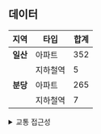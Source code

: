 ## 데이터


| 지역   | 타입          | 합계 |
|--------|---------------|------|
| **일산** | 아파트        | 352  |
|        | 지하철역      | 5    |
| **분당** | 아파트        | 265  |
|        | 지하철역      | 7    |



<details>
<summary>교통 접근성</summary>
<div>

## 일산 vs 분당 아파트와 지하철역 밀집도 비교 (2024년 10월 기준)

## 분당 신도시 아파트와 지하철역의 밀집도

![bundang_apt_subway_heatmap](https://github.com/user-attachments/assets/e096b7bc-d3fd-4f88-a413-8daf845b30a5)

## 일산 신도시 아파트와 지하철역의 밀집도

![ilsan_apt_subway_heatmap](https://github.com/user-attachments/assets/8267ffb4-63de-4167-9094-01233b9d6dec)

</div>
</details>


